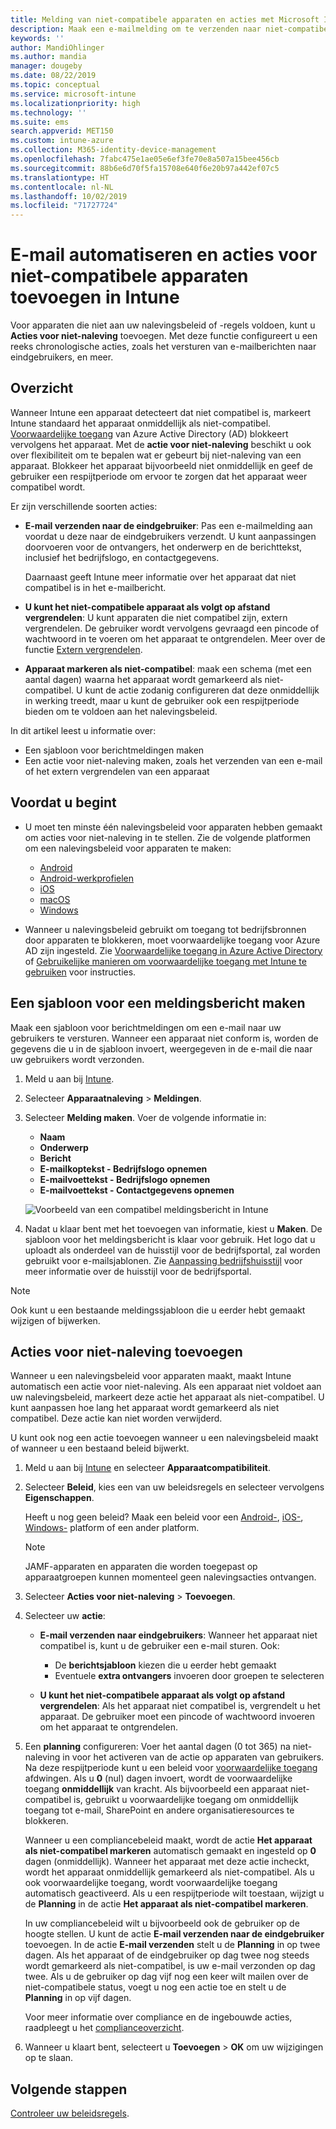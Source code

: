 ```yaml
---
title: Melding van niet-compatibele apparaten en acties met Microsoft Intune - Azure | Microsoft Docs
description: Maak een e-mailmelding om te verzenden naar niet-compatibele apparaten. Voeg acties toe nadat een apparaat is gemarkeerd als niet-compatibel, door bijvoorbeeld een respijtperiode toe te voegen om compatibel te worden, of maak een planning om toegang te blokkeren totdat het apparaat compatibel is. U doet dit met Microsoft Intune in Azure.
keywords: ''
author: MandiOhlinger
ms.author: mandia
manager: dougeby
ms.date: 08/22/2019
ms.topic: conceptual
ms.service: microsoft-intune
ms.localizationpriority: high
ms.technology: ''
ms.suite: ems
search.appverid: MET150
ms.custom: intune-azure
ms.collection: M365-identity-device-management
ms.openlocfilehash: 7fabc475e1ae05e6ef3fe70e8a507a15bee456cb
ms.sourcegitcommit: 88b6e6d70f5fa15708e640f6e20b97a442ef07c5
ms.translationtype: HT
ms.contentlocale: nl-NL
ms.lasthandoff: 10/02/2019
ms.locfileid: "71727724"
---
```

# <a name="automate-email-and-add-actions-for-noncompliant-devices-in-intune"></a>E-mail automatiseren en acties voor niet-compatibele apparaten toevoegen in Intune

Voor apparaten die niet aan uw nalevingsbeleid of -regels voldoen, kunt u **Acties voor niet-naleving** toevoegen. Met deze functie configureert u een reeks chronologische acties, zoals het versturen van e-mailberichten naar eindgebruikers, en meer.

## <a name="overview"></a>Overzicht

Wanneer Intune een apparaat detecteert dat niet compatibel is, markeert Intune standaard het apparaat onmiddellijk als niet-compatibel. [Voorwaardelijke toegang](https://docs.microsoft.com/azure/active-directory/active-directory-conditional-access-azure-portal) van Azure Active Directory (AD) blokkeert vervolgens het apparaat. Met de **actie voor niet-naleving** beschikt u ook over flexibiliteit om te bepalen wat er gebeurt bij niet-naleving van een apparaat. Blokkeer het apparaat bijvoorbeeld niet onmiddellijk en geef de gebruiker een respijtperiode om ervoor te zorgen dat het apparaat weer compatibel wordt.

Er zijn verschillende soorten acties:

- **E-mail verzenden naar de eindgebruiker**: Pas een e-mailmelding aan voordat u deze naar de eindgebruikers verzendt. U kunt aanpassingen doorvoeren voor de ontvangers, het onderwerp en de berichttekst, inclusief het bedrijfslogo, en contactgegevens.

    Daarnaast geeft Intune meer informatie over het apparaat dat niet compatibel is in het e-mailbericht.

- **U kunt het niet-compatibele apparaat als volgt op afstand vergrendelen**: U kunt apparaten die niet compatibel zijn, extern vergrendelen. De gebruiker wordt vervolgens gevraagd een pincode of wachtwoord in te voeren om het apparaat te ontgrendelen. Meer over de functie [Extern vergrendelen](../remote-actions/device-remote-lock.md). 

- **Apparaat markeren als niet-compatibel**: maak een schema (met een aantal dagen) waarna het apparaat wordt gemarkeerd als niet-compatibel. U kunt de actie zodanig configureren dat deze onmiddellijk in werking treedt, maar u kunt de gebruiker ook een respijtperiode bieden om te voldoen aan het nalevingsbeleid.

In dit artikel leest u informatie over:

- Een sjabloon voor berichtmeldingen maken
- Een actie voor niet-naleving maken, zoals het verzenden van een e-mail of het extern vergrendelen van een apparaat


## <a name="before-you-begin"></a>Voordat u begint

- U moet ten minste één nalevingsbeleid voor apparaten hebben gemaakt om acties voor niet-naleving in te stellen. Zie de volgende platformen om een nalevingsbeleid voor apparaten te maken:

  - [Android](compliance-policy-create-android.md)
  - [Android-werkprofielen](compliance-policy-create-android-for-work.md)
  - [iOS](compliance-policy-create-ios.md)
  - [macOS](compliance-policy-create-mac-os.md)
  - [Windows](compliance-policy-create-windows.md)

- Wanneer u nalevingsbeleid gebruikt om toegang tot bedrijfsbronnen door apparaten te blokkeren, moet voorwaardelijke toegang voor Azure AD zijn ingesteld. Zie [Voorwaardelijke toegang in Azure Active Directory](https://docs.microsoft.com/azure/active-directory/active-directory-conditional-access-azure-portal) of [Gebruikelijke manieren om voorwaardelijke toegang met Intune te gebruiken](conditional-access-intune-common-ways-use.md) voor instructies.

## <a name="create-a-notification-message-template"></a>Een sjabloon voor een meldingsbericht maken

Maak een sjabloon voor berichtmeldingen om een e-mail naar uw gebruikers te versturen. Wanneer een apparaat niet conform is, worden de gegevens die u in de sjabloon invoert, weergegeven in de e-mail die naar uw gebruikers wordt verzonden.

1. Meld u aan bij [Intune](https://go.microsoft.com/fwlink/?linkid=2090973).
2. Selecteer **Apparaatnaleving** > **Meldingen**.
3. Selecteer **Melding maken**. Voer de volgende informatie in:

   - **Naam**
   - **Onderwerp**
   - **Bericht**
   - **E-mailkoptekst - Bedrijfslogo opnemen**
   - **E-mailvoettekst - Bedrijfslogo opnemen**
   - **E-mailvoettekst - Contactgegevens opnemen**

   ![Voorbeeld van een compatibel meldingsbericht in Intune](./media/actions-for-noncompliance/actionsfornoncompliance-1.PNG)

4. Nadat u klaar bent met het toevoegen van informatie, kiest u **Maken**. De sjabloon voor het meldingsbericht is klaar voor gebruik. Het logo dat u uploadt als onderdeel van de huisstijl voor de bedrijfsportal, zal worden gebruikt voor e-mailsjablonen. Zie [Aanpassing bedrijfshuisstijl](../apps/company-portal-app.md#company-identity-branding-customization) voor meer informatie over de huisstijl voor de bedrijfsportal.

> [!NOTE]
> Ook kunt u een bestaande meldingssjabloon die u eerder hebt gemaakt wijzigen of bijwerken.

## <a name="add-actions-for-noncompliance"></a>Acties voor niet-naleving toevoegen

Wanneer u een nalevingsbeleid voor apparaten maakt, maakt Intune automatisch een actie voor niet-naleving. Als een apparaat niet voldoet aan uw nalevingsbeleid, markeert deze actie het apparaat als niet-compatibel. U kunt aanpassen hoe lang het apparaat wordt gemarkeerd als niet compatibel. Deze actie kan niet worden verwijderd.

U kunt ook nog een actie toevoegen wanneer u een nalevingsbeleid maakt of wanneer u een bestaand beleid bijwerkt. 

1. Meld u aan bij [Intune](https://go.microsoft.com/fwlink/?linkid=2090973) en selecteer **Apparaatcompatibiliteit**.
2. Selecteer **Beleid**, kies een van uw beleidsregels en selecteer vervolgens **Eigenschappen**. 

    Heeft u nog geen beleid? Maak een beleid voor een [Android-](compliance-policy-create-android.md), [iOS-](compliance-policy-create-ios.md), [Windows-](compliance-policy-create-windows.md) platform of een ander platform.
  
    > [!NOTE]
    > JAMF-apparaten en apparaten die worden toegepast op apparaatgroepen kunnen momenteel geen nalevingsacties ontvangen.

3. Selecteer **Acties voor niet-naleving** > **Toevoegen**.
4. Selecteer uw **actie**: 

    - **E-mail verzenden naar eindgebruikers**: Wanneer het apparaat niet compatibel is, kunt u de gebruiker een e-mail sturen. Ook: 
    
         - De **berichtsjabloon** kiezen die u eerder hebt gemaakt
         - Eventuele **extra ontvangers** invoeren door groepen te selecteren
    
    - **U kunt het niet-compatibele apparaat als volgt op afstand vergrendelen**: Als het apparaat niet compatibel is, vergrendelt u het apparaat. De gebruiker moet een pincode of wachtwoord invoeren om het apparaat te ontgrendelen. 
    
5. Een **planning** configureren: Voer het aantal dagen (0 tot 365) na niet-naleving in voor het activeren van de actie op apparaten van gebruikers. Na deze respijtperiode kunt u een beleid voor [voorwaardelijke toegang](conditional-access-intune-common-ways-use.md) afdwingen. Als u **0** (nul) dagen invoert, wordt de voorwaardelijke toegang **onmiddellijk** van kracht. Als bijvoorbeeld een apparaat niet-compatibel is, gebruikt u voorwaardelijke toegang om onmiddellijk toegang tot e-mail, SharePoint en andere organisatieresources te blokkeren.

    Wanneer u een compliancebeleid maakt, wordt de actie **Het apparaat als niet-compatibel markeren** automatisch gemaakt en ingesteld op **0** dagen (onmiddellijk). Wanneer het apparaat met deze actie incheckt, wordt het apparaat onmiddellijk gemarkeerd als niet-compatibel. Als u ook voorwaardelijke toegang, wordt voorwaardelijke toegang automatisch geactiveerd. Als u een respijtperiode wilt toestaan, wijzigt u de **Planning** in de actie **Het apparaat als niet-compatibel markeren**.
    
    In uw compliancebeleid wilt u bijvoorbeeld ook de gebruiker op de hoogte stellen. U kunt de actie **E-mail verzenden naar de eindgebruiker** toevoegen. In de actie **E-mail verzenden** stelt u de **Planning** in op twee dagen. Als het apparaat of de eindgebruiker op dag twee nog steeds wordt gemarkeerd als niet-compatibel, is uw e-mail verzonden op dag twee. Als u de gebruiker op dag vijf nog een keer wilt mailen over de niet-compatibele status, voegt u nog een actie toe en stelt u de **Planning** in op vijf dagen.

    Voor meer informatie over compliance en de ingebouwde acties, raadpleegt u het [complianceoverzicht](device-compliance-get-started.md).

6. Wanneer u klaart bent, selecteert u **Toevoegen** > **OK** om uw wijzigingen op te slaan.

## <a name="next-steps"></a>Volgende stappen

[Controleer uw beleidsregels](compliance-policy-monitor.md).
